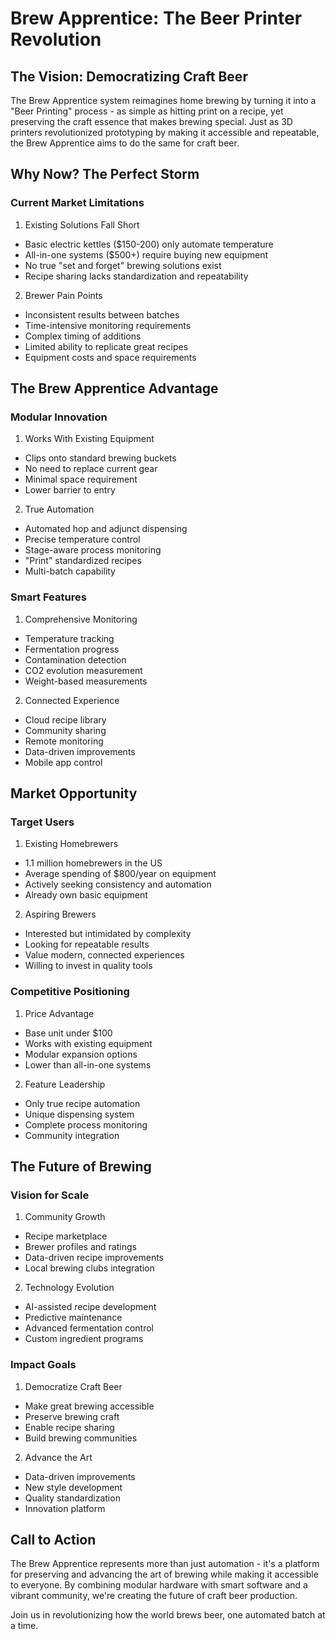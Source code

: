 # Brew Apprentice: The Beer Printer Revolution

## The Vision: Democratizing Craft Beer

The Brew Apprentice system reimagines home brewing by turning it into a "Beer Printing" process - as simple as hitting
print on a recipe, yet preserving the craft essence that makes brewing special. Just as 3D printers revolutionized
prototyping by making it accessible and repeatable, the Brew Apprentice aims to do the same for craft beer.

## Why Now? The Perfect Storm

### Current Market Limitations

1. Existing Solutions Fall Short

- Basic electric kettles ($150-200) only automate temperature
- All-in-one systems ($500+) require buying new equipment
- No true "set and forget" brewing solutions exist
- Recipe sharing lacks standardization and repeatability

2. Brewer Pain Points

- Inconsistent results between batches
- Time-intensive monitoring requirements
- Complex timing of additions
- Limited ability to replicate great recipes
- Equipment costs and space requirements

## The Brew Apprentice Advantage

### Modular Innovation

1. Works With Existing Equipment

- Clips onto standard brewing buckets
- No need to replace current gear
- Minimal space requirement
- Lower barrier to entry

2. True Automation

- Automated hop and adjunct dispensing
- Precise temperature control
- Stage-aware process monitoring
- "Print" standardized recipes
- Multi-batch capability

### Smart Features

1. Comprehensive Monitoring

- Temperature tracking
- Fermentation progress
- Contamination detection
- CO2 evolution measurement
- Weight-based measurements

2. Connected Experience

- Cloud recipe library
- Community sharing
- Remote monitoring
- Data-driven improvements
- Mobile app control

## Market Opportunity

### Target Users

1. Existing Homebrewers

- 1.1 million homebrewers in the US
- Average spending of $800/year on equipment
- Actively seeking consistency and automation
- Already own basic equipment

2. Aspiring Brewers

- Interested but intimidated by complexity
- Looking for repeatable results
- Value modern, connected experiences
- Willing to invest in quality tools

### Competitive Positioning

1. Price Advantage

- Base unit under $100
- Works with existing equipment
- Modular expansion options
- Lower than all-in-one systems

2. Feature Leadership

- Only true recipe automation
- Unique dispensing system
- Complete process monitoring
- Community integration

## The Future of Brewing

### Vision for Scale

1. Community Growth

- Recipe marketplace
- Brewer profiles and ratings
- Data-driven recipe improvements
- Local brewing clubs integration

2. Technology Evolution

- AI-assisted recipe development
- Predictive maintenance
- Advanced fermentation control
- Custom ingredient programs

### Impact Goals

1. Democratize Craft Beer

- Make great brewing accessible
- Preserve brewing craft
- Enable recipe sharing
- Build brewing communities

2. Advance the Art

- Data-driven improvements
- New style development
- Quality standardization
- Innovation platform

## Call to Action

The Brew Apprentice represents more than just automation - it's a platform for preserving and advancing the art of
brewing while making it accessible to everyone. By combining modular hardware with smart software and a vibrant
community, we're creating the future of craft beer production.

Join us in revolutionizing how the world brews beer, one automated batch at a time.